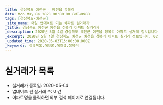 ```yaml
---
title: 경상북도 예천군 - 예천읍 청복리
date: Mon May 04 2020 00:00:00 GMT+0900
tags: [경상북도-예천군]
_site_name: 매일 업데이트 되는 아파트 실거래가
_title: 경상북도 예천군 예천읍 청복리 아파트 실거래가
_description: 2020년 5월 4일 경상북도 예천군 예천읍 청복리 아파트 실거래 정보입니다. 0건 아파트 정보가 있습니다.
_excerpt: 2020년 5월 4일 경상북도 예천군 예천읍 청복리 아파트 실거래 정보입니다. 0건 아파트 정보가 있습니다.
_updated_time: 2020-05-03T15:00:00.000Z
_keywords: 경상북도,예천군,예천읍,청복리
---
```






# 실거래가 목록
- 실거래가 등록일: 2020-05-04
- 업데이트 된 실거래 수: 0 건
- 아파트명을 클릭하면 외부 검색 페이지로 연결됩니다.




